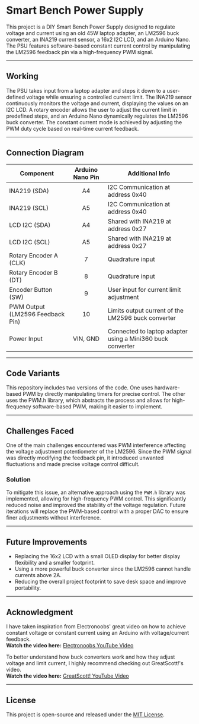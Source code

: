 # Smart Bench Power Supply

This project is a DIY Smart Bench Power Supply designed to regulate voltage and current using an old 45W laptop adapter, an LM2596 buck converter, an INA219 current sensor, a 16x2 I2C LCD, and an Arduino Nano. The PSU features software-based constant current control by manipulating the LM2596 feedback pin via a high-frequency PWM signal.  

---

## Working  
The PSU takes input from a laptop adapter and steps it down to a user-defined voltage while ensuring a controlled current limit. The INA219 sensor continuously monitors the voltage and current, displaying the values on an I2C LCD. A rotary encoder allows the user to adjust the current limit in predefined steps, and an Arduino Nano dynamically regulates the LM2596 buck converter. The constant current mode is achieved by adjusting the PWM duty cycle based on real-time current feedback.  

---

## Connection Diagram  

| Component       | Arduino Nano Pin | Additional Info |
|---------------|:---------------:|----------------|
| INA219 (SDA)  | A4              | I2C Communication at address 0x40 |
| INA219 (SCL)  | A5              | I2C Communication at address 0x40 |
| LCD I2C (SDA) | A4              | Shared with INA219 at address 0x27 |
| LCD I2C (SCL) | A5              | Shared with INA219 at address 0x27 |
| Rotary Encoder A (CLK) | 7             | Quadrature input |
| Rotary Encoder B (DT) | 8             | Quadrature input |
| Encoder Button (SW) | 9              | User input for current limit adjustment |
| PWM Output (LM2596 Feedback Pin) | 10 | Limits output current of the LM2596 buck converter |
| Power Input   | VIN, GND         | Connected to laptop adapter using a Mini360 buck converter |

---

## Code Variants
This repository includes two versions of the code. One uses hardware-based PWM by directly manipulating timers for precise control. The other uses the PWM.h library, which abstracts the process and allows for high-frequency software-based PWM, making it easier to implement.

---

## Challenges Faced  
One of the main challenges encountered was PWM interference affecting the voltage adjustment potentiometer of the LM2596. Since the PWM signal was directly modifying the feedback pin, it introduced unwanted fluctuations and made precise voltage control difficult.  

### Solution  
To mitigate this issue, an alternative approach using the `PWM.h` library was implemented, allowing for high-frequency PWM control. This significantly reduced noise and improved the stability of the voltage regulation. Future iterations will replace the PWM-based control with a proper DAC to ensure finer adjustments without interference.  

---

## Future Improvements  
- Replacing the 16x2 LCD with a small OLED display for better display flexibility and a smaller footprint.  
- Using a more powerful buck converter since the LM2596 cannot handle currents above 2A.  
- Reducing the overall project footprint to save desk space and improve portability.

---

## Acknowledgment  
I have taken inspiration from Electronoobs' great video on how to achieve constant voltage or constant current using an Arduino with voltage/current feedback.  
**Watch the video here:** [Electronoobs YouTube Video](https://www.youtube.com/watch?v=rwqY0rYPlVE&ab_channel=Electronoobs)  

To better understand how buck converters work and how they adjust voltage and limit current, I highly recommend checking out GreatScott!'s video.  
**Watch the video here:** [GreatScott! YouTube Video](https://www.youtube.com/watch?v=8uoo5pAeWZI&t=458s&ab_channel=GreatScott%21) 

---

## License  
This project is open-source and released under the [MIT License](LICENSE).
